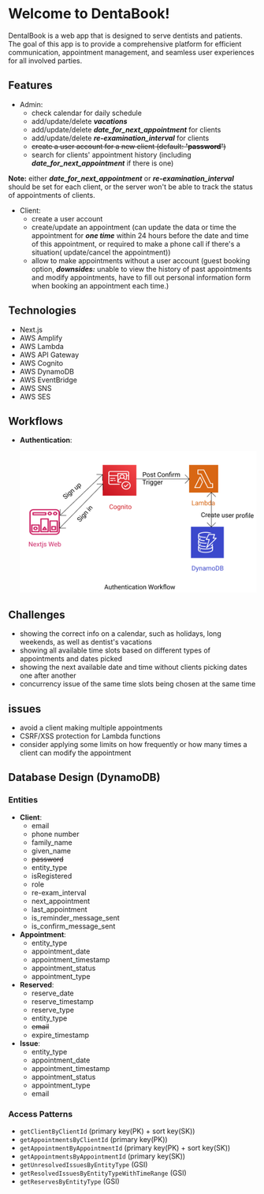 # Welcome to DentaBook!

DentalBook is a web app that is designed to serve dentists and patients. The goal of this app is to provide a comprehensive platform for efficient communication, appointment management, and seamless user experiences for all involved parties.

## Features

- Admin:
  - check calendar for daily schedule
  - add/update/delete **_vacations_**
  - add/update/delete **_date_for_next_appointment_** for clients
  - add/update/delete **_re-examination_interval_** for clients
  - ~~create a user account for a new client (default: **'password'**)~~
  - search for clients' appointment history (including **_date_for_next_appointment_** if there is one)

**Note:** either **_date_for_next_appointment_** or **_re-examination_interval_** should be set for each client, or the server won't be able to track the status of appointments of clients.

- Client:
  - create a user account
  - create/update an appointment (can update the data or time the appointment for **_one time_** within 24 hours before the date and time of this appointment, or required to make a phone call if there's a situation( update/cancel the appointment))
  - allow to make appointments without a user account (guest booking option, **_downsides:_** unable to view the history of past appointments and modify appointments, have to fill out personal information form when booking an appointment each time.)

## Technologies

- Next.js
- AWS Amplify
- AWS Lambda
- AWS API Gateway
- AWS Cognito
- AWS DynamoDB
- AWS EventBridge
- AWS SNS
- AWS SES

## Workflows

- **Authentication**:
  <p align='center'>
    <img src='https://github.com/MyNameIsTakenOMG/project-gifs/blob/main/dentaBook-auth-workflow.PNG' alt='auth workflow' width='500' />
  </p>
## Challenges

- showing the correct info on a calendar, such as holidays, long weekends, as well as dentist's vacations
- showing all available time slots based on different types of appointments and dates picked
- showing the next available date and time without clients picking dates one after another
- concurrency issue of the same time slots being chosen at the same time

## issues

- avoid a client making multiple appointments
- CSRF/XSS protection for Lambda functions
- consider applying some limits on how frequently or how many times a client can modify the appointment

## Database Design (DynamoDB)
### Entities
- **Client**:
  - email
  - phone number
  - family_name
  - given_name
  - ~~password~~
  - entity_type
  - isRegistered
  - role
  - re-exam_interval
  - next_appointment
  - last_appointment
  - is_reminder_message_sent
  - is_confirm_message_sent
- **Appointment**:
  - entity_type
  - appointment_date
  - appointment_timestamp
  - appointment_status
  - appointment_type
- **Reserved**: 
  - reserve_date
  - reserve_timestamp
  - reserve_type
  - entity_type
  - ~~email~~
  - expire_timestamp
- **Issue**:
  - entity_type
  - appointment_date
  - appointment_timestamp
  - appointment_status
  - appointment_type
  - email
### Access Patterns
- `getClientByClientId` (primary key(PK) + sort key(SK))
- `getAppointmentsByClientId` (primary key(PK))
- `getAppointmentByAppointmentId` (primary key(PK) + sort key(SK))
- `getAppointmentsByAppointmentId` (primary key(SK))
- `getUnresolvedIssuesByEntityType` (GSI)
- `getResolvedIssuesByEntityTypeWithTimeRange` (GSI)
- `getReservesByEntityType` (GSI)
